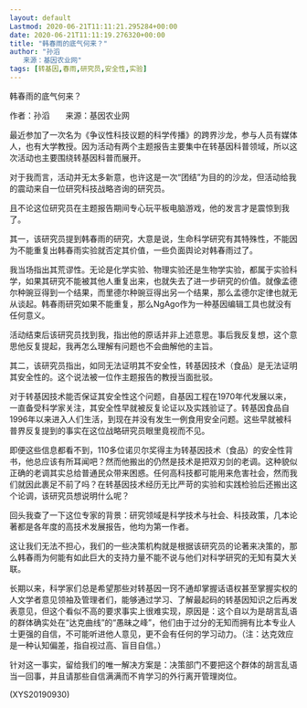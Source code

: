 ```yaml
---
layout: default
Lastmod: 2020-06-21T11:11:21.295284+00:00
date: 2020-06-21T11:11:19.276320+00:00
title: "韩春雨的底气何来？"
author: "孙滔
　　来源：基因农业网"
tags: [转基因,春雨,研究员,安全性,实验]
---
```


韩春雨的底气何来？

作者：孙滔　　来源：基因农业网

最近参加了一次名为《争议性科技议题的科学传播》的跨界沙龙，参与人员有媒体人，也有大学教授。因为活动有两个主题报告主要集中在转基因科普领域，所以这次活动也主要围绕转基因科普而展开。

对于我而言，活动并无太多新意，也许这是一次“团结”为目的的沙龙，但活动给我的震动来自一位研究科技战略咨询的研究员。

且不论这位研究员在主题报告期间专心玩平板电脑游戏，他的发言才是震惊到我了。

其一，该研究员提到韩春雨的研究，大意是说，生命科学研究有其特殊性，不能因为不能重复出韩春雨实验就否定其价值，一些负面舆论对韩春雨过了。

我当场指出其荒谬性。无论是化学实验、物理实验还是生物学实验，都属于实验科学，如果其研究不能被其他人重复出来，也就失去了进一步研究的价值。就像孟德尔种豌豆得到一个结果，而里德尔种豌豆得出另一个结果，那么孟德尔定律也就无从谈起。韩春雨研究如果不能重复，那么NgAgo作为一种基因编辑工具也就没有任何意义。

活动结束后该研究员找到我，指出他的原话并非上述意思。事后我反复想，这个意思他反复提起，我再怎么理解有问题也不会曲解他的主旨。

其二，该研究员指出，如同无法证明其不安全性，转基因技术（食品）是无法证明其安全性的。这个说法被一位作主题报告的教授当面批驳。

对于转基因技术能否保证其安全性这个问题，自基因工程在1970年代发展以来，一直备受科学家关注，其安全性早就被反复论证以及实践验证了。转基因食品自1996年以来进入人们生活，到现在并没有发生一例食用安全问题。这些早就被科普界反复提到的事实在这位战略研究员眼里竟视而不见。

即便这些信息都看不到，110多位诺贝尔奖得主为转基因技术（食品）的安全性背书，他总应该有所耳闻吧？然而他搬出的仍然是技术是把双刃剑的老调。这种貌似正确的老调其实总给普通民众带来困惑。任何高科技都可能用来危害社会，然而我们就因此裹足不前了吗？在转基因技术经历无比严苛的实验和实践检验后还搬出这个论调，该研究员想说明什么呢？

回头我查了一下这位专家的背景：研究领域是科学技术与社会、科技政策，几本论著都是各年度的高技术发展报告，他均为第一作者。

这让我们无法不担心，我们的一些决策机构就是根据该研究员的论著来决策的，那么韩春雨为何能有如此巨大的支持力量不能不说与他们对科学研究的无知有莫大关联。

长期以来，科学家们总是希望那些对转基因一窍不通却掌握话语权甚至掌握实权的人文学者意见领袖及管理者们，能够通过学习、了解最起码的转基因知识之后再发表意见，但这个看似不高的要求事实上很难实现，原因是：这个自以为是胡言乱语的群体确实处在“达克曲线”的“愚昧之峰”，他们由于过分的无知而拥有比本专业人士更强的自信，不可能听进他人意见，更不会有任何的学习动力。（注：达克效应是一种认知偏差，指自视过高、盲目自信。）

针对这一事实，留给我们的唯一解决方案是：决策部门不要把这个群体的胡言乱语当一回事，并且请那些自信满满而不肯学习的外行离开管理岗位。

(XYS20190930)

